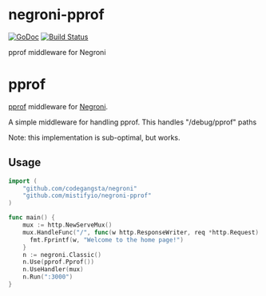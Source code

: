 negroni-pprof
=============

[![GoDoc](https://godoc.org/github.com/mistifyio/negroni-pprof?status.svg)](https://godoc.org/github.com/mistifyio/negroni-pprof)
[![Build Status](https://drone.io/github.com/mistifyio/negroni-pprof/status.png)](https://drone.io/github.com/mistifyio/negroni-pprof/latest)

pprof middleware for Negroni

# pprof

[pprof](http://golang.org/pkg/net/http/pprof/) middleware for [Negroni](https://github.com/codegangsta/negroni).

A simple middleware for handling pprof.  This handles "/debug/pprof" paths

Note: this implementation is sub-optimal, but works.

## Usage

~~~ go
import (
    "github.com/codegangsta/negroni"
    "github.com/mistifyio/negroni-pprof"
)

func main() {
    mux := http.NewServeMux()
    mux.HandleFunc("/", func(w http.ResponseWriter, req *http.Request) {
      fmt.Fprintf(w, "Welcome to the home page!")
    }
    n := negroni.Classic()
    n.Use(pprof.Pprof())
    n.UseHandler(mux)
    n.Run(":3000")
}
